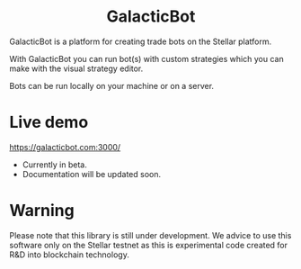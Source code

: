 <h1 align="center">GalacticBot</h1>

GalacticBot is a platform for creating trade bots on the Stellar platform.

With GalacticBot you can run bot(s) with custom strategies which you can make with the visual strategy editor.

Bots can be run locally on your machine or on a server.

# Live demo
https://galacticbot.com:3000/

- Currently in beta.
- Documentation will be updated soon.

# Warning

Please note that this library is still under development. We advice to use this software only on the Stellar testnet as this is experimental code created for R&D into blockchain technology.
